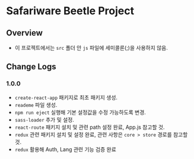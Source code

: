 # Safariware Beetle Project

## Overview

- 이 프로젝트에서는 `src` 폴더 안 `js` 파일에 세미콜론(;)을 사용하지 않음.

## Change Logs

### 1.0.0

- `create-react-app` 패키지로 최초 패키지 생성.
- `reademe` 파일 생성.
- `npm run eject` 실행해 기본 설정값을 수정 가능하도록 변경.
- `sass-loader` 추가 및 설정.
- `react-route` 패키지 설치 및 관련 path 설정 완료, App.js 참고할 것.
- `redux` 관련 패키지 설치 및 설정 완료, 관련 사항은 `core > store` 경로를 참고할 것.
- `redux` 활용해 Auth, Lang 관련 기능 검증 완료